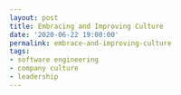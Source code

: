 ```yaml
---
layout: post
title: Embracing and Improving Culture
date: '2020-06-22 19:00:00'
permalink: embrace-and-improving-culture
tags:
- software engineering
- company culture
- leadership
---
```

